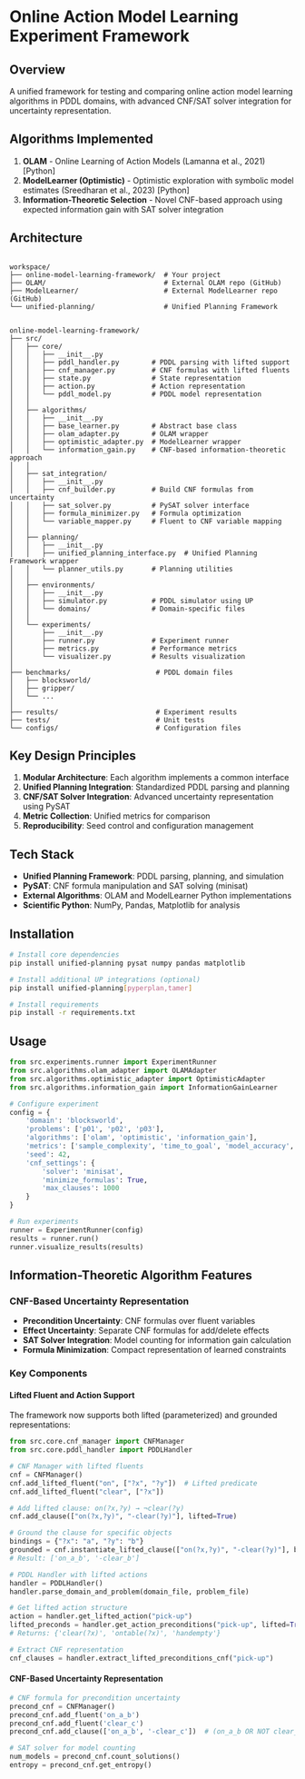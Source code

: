 # Online Action Model Learning Experiment Framework

## Overview
A unified framework for testing and comparing online action model learning algorithms in PDDL domains, with advanced CNF/SAT solver integration for uncertainty representation.

## Algorithms Implemented
1. **OLAM** - Online Learning of Action Models (Lamanna et al., 2021) [Python]
2. **ModelLearner (Optimistic)** - Optimistic exploration with symbolic model estimates (Sreedharan et al., 2023) [Python]
3. **Information-Theoretic Selection** - Novel CNF-based approach using expected information gain with SAT solver integration

## Architecture

```

workspace/
├── online-model-learning-framework/  # Your project
├── OLAM/                             # External OLAM repo (GitHub)
├── ModelLearner/                     # External ModelLearner repo (GitHub)
└── unified-planning/                 # Unified Planning Framework


online-model-learning-framework/
├── src/
│   ├── core/
│   │   ├── __init__.py
│   │   ├── pddl_handler.py        # PDDL parsing with lifted support
│   │   ├── cnf_manager.py         # CNF formulas with lifted fluents
│   │   ├── state.py               # State representation
│   │   ├── action.py              # Action representation
│   │   └── pddl_model.py          # PDDL model representation
│   │
│   ├── algorithms/
│   │   ├── __init__.py
│   │   ├── base_learner.py        # Abstract base class
│   │   ├── olam_adapter.py        # OLAM wrapper
│   │   ├── optimistic_adapter.py  # ModelLearner wrapper
│   │   └── information_gain.py    # CNF-based information-theoretic approach
│   │
│   ├── sat_integration/
│   │   ├── __init__.py
│   │   ├── cnf_builder.py         # Build CNF formulas from uncertainty
│   │   ├── sat_solver.py          # PySAT solver interface
│   │   ├── formula_minimizer.py   # Formula optimization
│   │   └── variable_mapper.py     # Fluent to CNF variable mapping
│   │
│   ├── planning/
│   │   ├── __init__.py
│   │   ├── unified_planning_interface.py  # Unified Planning Framework wrapper
│   │   └── planner_utils.py       # Planning utilities
│   │
│   ├── environments/
│   │   ├── __init__.py
│   │   ├── simulator.py           # PDDL simulator using UP
│   │   └── domains/               # Domain-specific files
│   │
│   └── experiments/
│       ├── __init__.py
│       ├── runner.py              # Experiment runner
│       ├── metrics.py             # Performance metrics
│       └── visualizer.py          # Results visualization
│
├── benchmarks/                     # PDDL domain files
│   ├── blocksworld/
│   ├── gripper/
│   └── ...
│
├── results/                        # Experiment results
├── tests/                          # Unit tests
└── configs/                        # Configuration files
```

## Key Design Principles

1. **Modular Architecture**: Each algorithm implements a common interface
2. **Unified Planning Integration**: Standardized PDDL parsing and planning
3. **CNF/SAT Solver Integration**: Advanced uncertainty representation using PySAT
4. **Metric Collection**: Unified metrics for comparison
5. **Reproducibility**: Seed control and configuration management

## Tech Stack

- **Unified Planning Framework**: PDDL parsing, planning, and simulation
- **PySAT**: CNF formula manipulation and SAT solving (minisat)
- **External Algorithms**: OLAM and ModelLearner Python implementations
- **Scientific Python**: NumPy, Pandas, Matplotlib for analysis

## Installation

```bash
# Install core dependencies
pip install unified-planning pysat numpy pandas matplotlib

# Install additional UP integrations (optional)
pip install unified-planning[pyperplan,tamer]

# Install requirements
pip install -r requirements.txt
```

## Usage

```python
from src.experiments.runner import ExperimentRunner
from src.algorithms.olam_adapter import OLAMAdapter
from src.algorithms.optimistic_adapter import OptimisticAdapter
from src.algorithms.information_gain import InformationGainLearner

# Configure experiment
config = {
    'domain': 'blocksworld',
    'problems': ['p01', 'p02', 'p03'],
    'algorithms': ['olam', 'optimistic', 'information_gain'],
    'metrics': ['sample_complexity', 'time_to_goal', 'model_accuracy', 'cnf_formula_size'],
    'seed': 42,
    'cnf_settings': {
        'solver': 'minisat',
        'minimize_formulas': True,
        'max_clauses': 1000
    }
}

# Run experiments
runner = ExperimentRunner(config)
results = runner.run()
runner.visualize_results(results)
```

## Information-Theoretic Algorithm Features

### CNF-Based Uncertainty Representation
- **Precondition Uncertainty**: CNF formulas over fluent variables
- **Effect Uncertainty**: Separate CNF formulas for add/delete effects
- **SAT Solver Integration**: Model counting for information gain calculation
- **Formula Minimization**: Compact representation of learned constraints

### Key Components

#### Lifted Fluent and Action Support
The framework now supports both lifted (parameterized) and grounded representations:

```python
from src.core.cnf_manager import CNFManager
from src.core.pddl_handler import PDDLHandler

# CNF Manager with lifted fluents
cnf = CNFManager()
cnf.add_lifted_fluent("on", ["?x", "?y"])  # Lifted predicate
cnf.add_lifted_fluent("clear", ["?x"])

# Add lifted clause: on(?x,?y) → ¬clear(?y)
cnf.add_clause(["on(?x,?y)", "-clear(?y)"], lifted=True)

# Ground the clause for specific objects
bindings = {"?x": "a", "?y": "b"}
grounded = cnf.instantiate_lifted_clause(["on(?x,?y)", "-clear(?y)"], bindings)
# Result: ['on_a_b', '-clear_b']

# PDDL Handler with lifted actions
handler = PDDLHandler()
handler.parse_domain_and_problem(domain_file, problem_file)

# Get lifted action structure
action = handler.get_lifted_action("pick-up")
lifted_preconds = handler.get_action_preconditions("pick-up", lifted=True)
# Returns: {'clear(?x)', 'ontable(?x)', 'handempty'}

# Extract CNF representation
cnf_clauses = handler.extract_lifted_preconditions_cnf("pick-up")
```

#### CNF-Based Uncertainty Representation
```python
# CNF formula for precondition uncertainty
precond_cnf = CNFManager()
precond_cnf.add_fluent('on_a_b')
precond_cnf.add_fluent('clear_c')
precond_cnf.add_clause(['on_a_b', '-clear_c'])  # (on_a_b OR NOT clear_c)

# SAT solver for model counting
num_models = precond_cnf.count_solutions()
entropy = precond_cnf.get_entropy()
```
